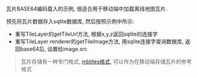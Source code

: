 瓦片BASE64编码载入的示例, 很适合用于移动端中加载离线地图瓦片.

预先将瓦片数据存入sqlite数据库, 然后按照示例中所示:
* 重写TileLayer的getTileUrl方法, 根据x,y,z返回sqlite的连接字
* 重写TileLayer renderer的getTileImage方法, 用sqlite连接字查询数据库, 返回base64后, 设置给image.src

> 瓦片存储有一种专门格式, [mbtiles格式](https://github.com/mapbox/mbtiles-spec), 可以作为在移动端存储瓦片的参考格式
